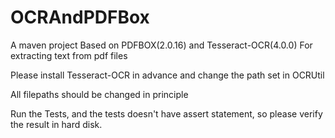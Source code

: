 # OCRAndPDFBox

A maven project Based on PDFBOX(2.0.16) and Tesseract-OCR(4.0.0) For extracting text from pdf files

Please install Tesseract-OCR in advance and change the path set in OCRUtil

All filepaths should be changed in principle

Run the Tests, and the tests doesn't have assert statement, so please verify the result in hard disk.